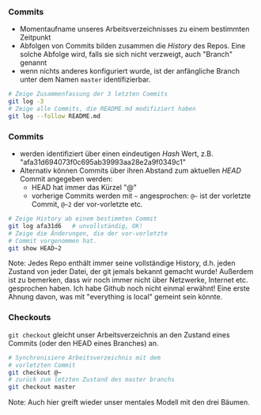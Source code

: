 ### Commits

* Momentaufname unseres Arbeitsverzeichnisses zu einem bestimmten Zeitpunkt
* Abfolgen von Commits bilden zusammen die *History* des Repos. Eine solche Abfolge wird, falls sie sich nicht verzweigt, auch "Branch" genannt
* wenn nichts anderes konfiguriert wurde, ist der anfängliche Branch unter dem Namen `master` identifizierbar.

```bash
# Zeige Zusammenfassung der 3 letzten Commits
git log -3
# Zeige alle Commits, die README.md modifiziert haben
git log --follow README.md
```


### Commits 

* werden identifiziert über einen eindeutigen *Hash* Wert, z.B. "afa31d694073f0c695ab39993aa28e2a9f0349c1"
* Alternativ können Commits über ihren Abstand zum aktuellen *HEAD* Commit angegeben werden:
    * HEAD hat immer das Kürzel "@"
    * vorherige Commits werden mit `~` angesprochen: `@~` ist der vorletzte Commit, `@~2` der vor-vorletzte etc. 

```bash
# Zeige History ab einem bestimmten Commit
git log afa31d6   # unvollständig, OK!
# Zeige die Änderungen, die der vor-vorletzte
# Commit vorgenommen hat.
git show HEAD~2
```

Note: Jedes Repo enthält immer seine vollständige History, d.h. jeden Zustand von jeder Datei, der git jemals
bekannt gemacht wurde! Außerdem ist zu bemerken, dass wir noch immer nicht über Netzwerke, Internet etc. gesprochen haben. Ich habe Github noch nicht einmal erwähnt! Eine erste Ahnung davon, was mit "everything is local" gemeint sein könnte.


### Checkouts

`git checkout` gleicht unser Arbeitsverzeichnis an den Zustand eines Commits (oder den HEAD eines Branches) an.

```bash
# Synchronisiere Arbeitsverzeichnis mit dem
# vorletzten Commit
git checkout @~
# zurück zum letzten Zustand des master branchs
git checkout master
```

Note: Auch hier greift wieder unser mentales Modell mit den drei Bäumen.